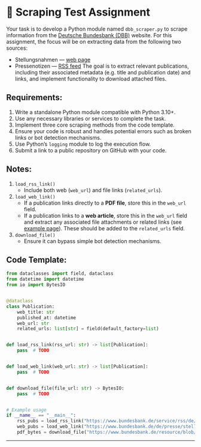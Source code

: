 # 🧐 Scraping Test Assignment

Your task is to develop a Python module named `dbb_scraper.py` to scrape information from the [Deutsche Bundesbank (DBB)](https://www.bundesbank.de/de) website. For this assignment, the focus will be on extracting data from the following two sources:

- Stellungsnahmen — [web page](https://www.bundesbank.de/de/presse/stellungnahmen)
- Pressenotizen — [RSS feed](https://www.bundesbank.de/service/rss/de/633286/feed.rss)
  The goal is to extract relevant publications, including their associated metadata (e.g. title and publication date) and links, and implement functionality to download attached files.

## Requirements:

1. Write a standalone Python module compatible with Python 3.10+.
2. Use any necessary libraries or services to complete the task.
3. Implement three core scraping methods from the code template.
4. Ensure your code is robust and handles potential errors such as broken links or bot detection mechanisms.
5. Use Python’s `logging` module to log the execution flow.
6. Submit a link to a public repository on GitHub with your code.

## Notes:

1. `load_rss_link()`
   - Include both web (`web_url`) and file links (`related_urls`).
2. `load_web_link()`
   - If a publication links directly to a **PDF file**, store this in the `web_url` field.
   - If a publication links to a **web article**, store this in the `web_url` field and extract any associated file attachments or related links (see [example page](https://www.bundesbank.de/de/presse/stellungnahmen/schriftliche-stellungnahme-der-deutschen-bundesbank-anlaesslich-des-konsultationsprozesses-der-europaeischen-kommission-zur-ueberpruefung-des-wirtschaftspolitischen-rahmens-der-eu-oktober-bis-dezember-2021-884870)). These should be added to the `related_urls` field.
3. `download_file()`
   - Ensure it can bypass simple bot detection mechanisms.

## Code Template:

```python
from dataclasses import field, dataclass
from datetime import datetime
from io import BytesIO


@dataclass
class Publication:
    web_title: str
    published_at: datetime
    web_url: str
    related_urls: list[str] = field(default_factory=list)


def load_rss_link(rss_url: str) -> list[Publication]:
	pass  # TODO


def load_web_link(web_url: str) -> list[Publication]:
	pass  # TODO


def download_file(file_url: str) -> BytesIO:
	pass  # TODO


# Example usage
if __name__ == "__main__":
	rss_pubs = load_rss_link("https://www.bundesbank.de/service/rss/de/633286/feed.rss")
	web_pubs = load_web_link("https://www.bundesbank.de/de/presse/stellungnahmen")
	pdf_bytes = download_file("https://www.bundesbank.de/resource/blob/696204/ffdf2c3e5dc30961892a835482998453/472B63F073F071307366337C94F8C870/2016-01-11-ogaw-download.pdf")
```

---
